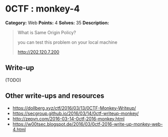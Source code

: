 # 0CTF : monkey-4

**Category:** Web
**Points:** 4
**Solves:** 35
**Description:**

> What is Same Origin Policy?
>
>
> you can test this problem on your local machine
>
>
> <http://202.120.7.200>


## Write-up

(TODO)

## Other write-ups and resources

 * <https://dollberg.xyz/ctf/2016/03/13/0CTF-Monkey-Writeup/>
 * <https://secgroup.github.io/2016/03/14/0ctf-writeup-monkey/>
 * <http://zepvn.com/2016-03-14-0ctf-2016-monkey.html>
 * <https://w00tsec.blogspot.de/2016/03/0ctf-2016-write-up-monkey-web-4.html>
